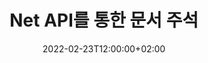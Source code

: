 ---
############################# Static ############################
layout: "product"
date: 2022-02-23T12:00:00+02:00
draft: false

product: "Annotation"
product_tag: "annotation"
platform: "Net"
platform_tag: "net"

############################# Head ############################
head_title: "Net 문서 주석 API | PDF Word Excel PPTX 이미지 보기 및 주석 달기"
head_description: "Net 문서 주석 API. PDF Word DOCX, Excel XLSX, PPTX, EML EMLX, VSS VSD, OTP, CAD 및 이미지 파일 형식 보기, 태그 지정, 설명 및 주석 달기."

############################# Header ##########################
title: "Net API를 통한 문서 주석"
description: "외부 소프트웨어를 설치하지 않고 PDF, HTML, MS Office 및 기타 문서 형식을 보고 주석을 달 수 있는 기능으로 Net 응용 프로그램을 구축하십시오."
button:
    enable: true
    icon: "fas fa-arrow-down"
    label: "무료 평가판 다운로드"
    link: "https://downloads.groupdocs.com/annotation/net"

############################# SubMenu #########################
submenu:
    enable: true
    
    left:
        img_alt: "GroupDocs.Annotation for Net"
        image: "https://www.groupdocs.cloud/templates/groupdocs/images/product-logos/groupdocs-annotation-net.png"
        product: "GroupDocs.Annotation"
        platform: "Net"

    middle:
        button:
            # button loop
            - link: "#features"
              text: "특징"

            # button loop
            - link: "https://products.groupdocs.app/annotation"
              text: "라이브 데모"

            # button loop
            - link: "https://purchase.groupdocs.com/pricing/annotation/net"
              text: "가격"

    right:
        link_download: "https://downloads.groupdocs.com/annotation"
        link_learn: "https://docs.groupdocs.com/annotation/net/"
        link_buy: "https://purchase.groupdocs.com"

############################# Overview ############################
overview:
    enable: true
    content: |
      GroupDocs.Annotation Net API는 Android, MacOS, Linux, Windows와 같은 다양한 플랫폼 및 운영 체제에서 문서의 주석으로 작업할 수 있는 제품입니다. GroupDocs.Annotation은 많은 이점을 제공하는 간단한 API가 포함된 라이브러리를 제공합니다. 예를 들어 데이터를 기밀로 유지해야 하거나 라이브러리 작업에 필요한 권한을 선택하거나 주석을 사용하여 작업을 부분적으로 변경하는 경우 라이브러리는 매우 유용합니다. 가볍고 유연합니다.

      Net API용 GroupDocs.Annotation을 사용하면 텍스트, 폴리라인, 영역, 밑줄, 포인트, 워터마크, 화살표, 타원, 텍스트 대체, 거리, 텍스트 필드, 리소스 수정 등을 포함하는 다양한 유형의 주석으로 작업할 수 있습니다. PDF, HTML, Microsoft Office Word, Excel 스프레드시트, PowerPoint 프레젠테이션, Visio, Outlook 이메일, 이미지, 메타파일, CAD 도면 및 기타 다양한 형식과 같은 널리 사용되는 문서 형식. API는 문서 페이지의 축소판을 가져오는 기능을 제공하고 PDF 파일에서 주석 가져오기 및 내보내기를 지원합니다.

      라이브러리를 사용하여 문서에서 주석을 추가, 편집, 추출 및 삭제하고, 문서를 회전하고, 축소판 솔루션을 변경할 수 있으며 이것이 모든 가능성의 전체 목록은 아닙니다. 또한 지원되는 모든 문서 형식 내에서 요구 사항에 따라 주석 속성을 사용자 정의할 수 있는 포괄적인 데이터 객체 세트를 제공합니다.

      GroupDocs.Annotation for Net API 작업은 매우 간단하며 몇 가지 기본 단계로 구성됩니다. 먼저 라이센스를 설정한 다음 작업할 파일을 선택한 다음 문서 주석으로 조작(삭제/편집/추출/삭제)하고 결과를 저장해야 합니다. 자세한 내용은 제품 설명서 또는 예제 세트를 참조하십시오.
      
      GroupDocs.Annotation은 정기적으로 업데이트되며 고객을 위한 지원을 제공합니다. 언제든지 질문하거나 아이디어를 보내거나 새로운 것에 대한 요구 사항을 알려주시면 새 버전에서 기꺼이 구현할 것입니다.
    tabs:
      enable: true
      
      ## TAB ONE ##
      tab_one:
        description: |
          다음은 Net용 GroupDocs.Annotation의 개요입니다.
      
        right:
          enable: true
          icon: "fab fa-html5"
          title:  개요
          content: |
            * 주석 추가
            * 내보내기 주석 
            * 주석 가져오기
            * 응답 기반 댓글
            * 주석 호환성
      
      ## TAB TWO ##
      tab_two:
        description: |
          Net용 GroupDocs.Annotation은 Microsoft Office, PDF, 이미지 등을 포함하여 널리 사용되는 모든 [문서 파일 형식](https://docs.groupdocs.com/annotation/Net/supported-document-formats/)을 지원합니다.

        left:
          enable: true
          table:
            # table loop
            - title: "Microsoft Office Formats"
              content: |
                * **Word**: [DOC](/annotation/net/doc/), [DOCX](/annotation/net/docx/), [DOCM](/annotation/net/docm/), [DOT](/annotation/net/dot/), [DOTX](/annotation/net/dotx/), [RTF](/annotation/net/rtf/)
                * **Excel**: [XLS](/annotation/net/xls/), [XLSX](/annotation/net/xlsx/), [XLSB](/annotation/net/xlsb/), [XLSM](/annotation/net/xlsm/)
                * **PowerPoint**: [PPT](/annotation/net/ppt/), [PPTX](/annotation/net/pptx/), [PPS](/annotation/net/pps/), [PPSX](/annotation/net/ppsx/), [POTM](/annotation/net/potm/), [POTX](/annotation/net/potx/), [PPSM](/annotation/net/ppsm/), [PPTM](/annotation/net/pptm/), [WMF](/annotation/net/wmf/), [EMF](/annotation/net/emf/)
                * **Outlook**: [EML](/annotation/net/eml/), [EMLX](/annotation/net/emlx/), [MSG](/annotation/net/msg/)
                * **Visio**: [VSS](/annotation/net/vss/), [VST](/annotation/net/vst/), [VSD](/annotation/net/vsd/), [VSDX](/annotation/net/vsdx/), [VSX](/annotation/net/vsx/)

        right:
          enable: true
          table:
            # table loop
            - title: "Other Formats"
              content: |
                * **Portable**: [PDF](/annotation/net/pdf/) (PDF/A-1a, PDF/A-1b, PDF/A-2a)
                * **OpenDocument**: [ODT](/annotation/net/odt/), [ODS](/annotation/net/ods/), [ODP](/annotation/net/odp/)
                * **Images**: [BMP](/annotation/net/bmp/), [JPG](/annotation/net/jpg/), [JPEG](/annotation/net/jpeg/), [TIFF](/annotation/net/tiff/), [TIF](/annotation/net/tif/), [PNG](/annotation/net/png/), [GIF](/annotation/net/gif/), [DCM](/annotation/net/dcm/), [DICOM](/annotation/net/dicom/)
                * **AutoCAD**: [DWG](/annotation/net/dwg/), [DXF](/annotation/net/dxf/), [CAD](/annotation/net/cad/)
                * **Other**: [HTM](/annotation/net/htm/), [HTML](/annotation/net/html/), [CSV](/annotation/net/csv/), [DJVU](/annotation/net/djvu/), [OTP](/annotation/net/otp/), [OTT](/annotation/net/ott/)

      ## TAB THREE ##
      tab_three:
        description: |
          Net용 GroupDocs.Annotation은 다음 운영 체제, 프레임워크 및 패키지 관리자를 지원합니다.
        
        left:
          enable: true
          table:
            # table loop
            - icon: "fab fa-windows"
              title:  운영체제
              content: |
                * Windows Desktop (x86 & x64)
                * Windows Server (x86 & x64)
                * Windows Azure
                * Linux
                * MacOS

            # table loop
            - icon: "fas fa-code"
              title:  지원되는 프레임워크
              content: |
                * .NET Standard 2.0
                * .NET Framework 2.0 or higher
                * .NET Core 2.0 or higher
                * Mono Framework 1.2 or higher

        right:
          enable: true
          table:
            # table loop
            - icon: "fas fa-box"
              title:  패키지 관리자
              content: |
                * NuGet
            
            # table loop
            - icon: "fas fa-tools"
              title:  개발 환경
              content: |
                * Microsoft Visual Studio
                * Xamarin.Android
                * Xamarin.IOS
                * Xamarin.Mac
                * MonoDevelop

############################# Features ############################
features:
    enable: true
    title: Net 기능에 대한 GroupDocs.Annotation

    feature:
      # feature loop
      - icon: "fas fa-copy"
        link: "https://docs.groupdocs.com/annotation/net/basic-usage/"
        content: 주석 및 답글 추가, 편집 및 제거

      # feature loop
      - icon: "fas fa-eye"
        link: "https://docs.groupdocs.com/annotation/net/export-annotations/"
        content: 주석을 문서로 내보내기

      # feature loop
      - icon: "fas fa-bolt"
        link: "https://docs.groupdocs.com/annotation/net/evaluation-limitations-and-licensing-of-groupdocs-annotation/"
        content: 측정된 라이선스 – API 사용량에 따라 지불하여 제어된 청구
      
      # feature loop
      - icon: "fas fa-code"
        link: "https://docs.groupdocs.com/annotation/net/extract-annotations-from-document/"
        content: 문서의 모든 주석을 가져오는 단일 함수 호출

      # feature loop
      - icon: "fas fa-cloud"
        link: "https://docs.groupdocs.com/annotation/net/add-point-annotation/"
        content: 포인트 주석에 값 할당 또는 기존 포인트 값 이동

      # feature loop
      - icon: "fas fa-remove-format"
        link: "https://docs.groupdocs.com/annotation/net/add-link-annotation/"
        content: PDF, Word 및 PowerPoint 슬라이드에 링크 주석 추가

      # feature loop
      - icon: "fas fa-comment-slash"
        link: "https://docs.groupdocs.com/annotation/net/basic-usage/"
        content: 주석의 배경색 설정 또는 문서에서 모든 주석 제거

      # feature loop
      - icon: "fas fa-border-all"
        link: "https://docs.groupdocs.com/annotation/net/generate-document-pages-preview/"
        content: 정확도로 PDF 파일에 주석 달기 - PDF 문서 및 캐시 페이지 미리보기의 이미지 표현 가져오기

      # feature loop
      - icon: "fas fa-wrench"
        link: "https://docs.groupdocs.com/annotation/net/import-annotations/"
        content: 문서의 이미지 표현에서 텍스트 주석의 텍스트 좌표 가져오기

      # feature loop
      - icon: "fas fa-columns"
        link: "https://docs.groupdocs.com/annotation/net/add-area-annotation/"
        content: 사용자 댓글을 영역 주석에 연결 및 중첩 댓글 지원

      # feature loop
      - icon: "fas fa-file-word"
        link: "https://docs.groupdocs.com/annotation/net/add-arrow-annotation/"
        content: 특정 콘텐츠를 가리키는 화살표 주석 사용

      # feature loop
      - icon: "fas fa-envelope"
        link: "https://docs.groupdocs.com/annotation/net/add-distance-annotation/"
        content: 거리 주석을 사용하여 객체 간의 거리를 나타내는 선 그리기

      # feature loop
      - icon: "fas fa-print"
        link: "https://docs.groupdocs.com/annotation/net/add-point-annotation/"
        content: 클릭 시 주석을 추가할 수 있는 팝업 창을 표시하는 포인트 기반 주석

      # feature loop
      - icon: "fas fa-file-archive"
        link: "https://docs.groupdocs.com/annotation/net/add-polyline-annotation/"
        content: 폴리라인 주석으로 생성된 라인 세그먼트의 연결된 시퀀스 생성

      # feature loop
      - icon: "fas fa-lock"
        link: "https://docs.groupdocs.com/annotation/net/add-ellipse-annotation/"
        content: 직선 세그먼트, 호 세그먼트 또는 이 둘의 조합 생성

      # feature loop
      - icon: "fas fa-file-code"
        link: "https://docs.groupdocs.com/annotation/net/add-area-annotation/"
        content: 교정이 제안된 문서 영역 표시
      
      # feature loop
      - icon: "fas fa-fill-drip"
        link: "https://docs.groupdocs.com/annotation/net/add-image-annotation/"
        content: PDF, 다이어그램, Word, Excel, 프리젠테이션 및 이미지에 이미지 주석 추가

      # feature loop
      - icon: "fas fa-file-excel"
        link: "https://docs.groupdocs.com/annotation/net/add-annotation-to-the-document/"
        content: 문서에 텍스트 필드 및 텍스트 기반 스탬프 또는 워터마크 추가

      # feature loop
      - icon: "fas fa-heading"
        link: "https://docs.groupdocs.com/annotation/net/add-annotation-to-the-document/"
        content: 문서의 특정 텍스트에 취소선, 밑줄 또는 바꾸기

      # feature loop
      - icon: "fas fa-project-diagram"
        link: "https://docs.groupdocs.com/annotation/net/update-annotations/"
        content: 새 높이 및 너비 매개변수를 지정하여 주석 크기 조정

      # feature loop
      - icon: "fas fa-cube"
        link: "https://docs.groupdocs.com/annotation/net/generate-document-pages-preview/"
        content: 문서 페이지의 축소판을 가져옵니다. 이미지 및 다이어그램에 대한 다양한 주석 문서 관리

      # feature loop
      - icon: "fab fa-uncharted"
        link: "https://docs.groupdocs.com/annotation/net/export-annotations/"
        content: 다중 페이지 TIFF 파일로 주석 내보내기 및 작업
  
      # feature loop
      - icon: "fab fa-uncharted"
        link: "https://docs.groupdocs.com/annotation/net/add-watermark-annotation/"
        content: 워터마크 주석의 세로 및 가로 정렬 조정
  
      # feature loop
      - icon: "fab fa-uncharted"
        link: "https://docs.groupdocs.com/annotation/net/add-text-field-annotation/"
        content: 텍스트 필드의 텍스트 가로 정렬 추가

      # feature loop
      - icon: "fab fa-uncharted"
        link: "https://docs.groupdocs.com/annotation/net/document-text-info/"
        content: 문서 텍스트 줄에 대한 정보 가져오기(텍스트, 너비, 높이, 들여쓰기)

    more_feature:
      # more_feature_loop
      - title: 여러 유형의 주석 지원
        content: |
          GroupDocs.Annotation for .NET을 사용하면 다양한 유형의 주석으로 작업할 수 있습니다. 이를 통해 팀과 작업을 공동 작업하는 동안 자유롭고 쉽게 의사 소통할 수 있습니다. 다음과 같은 주석을 사용할 수 있습니다. 단락에 적용됨), 다중선 주석(도형 및 자유형 선 그리기), 화살표 주석(주석이 첨부된 화살표 포인터), 타원 주석(타원 내부에 텍스트 표시), 거리 주석(객체 간의 거리를 나타내는 선 그리기), 링크 주석(지원되는 문서 형식에 웹 링크 추가) 및 워터마크 주석(텍스트 스탬프 또는 워터마크를 문서에 추가할 수 있음).

          ```cs
          // Initialize list of AnnotationInfo
          List<AnnotationInfo> annotations = new List<AnnotationInfo>();
          // Initialize text annotation
          AnnotationInfo textAnnotation = new AnnotationInfo
          {
            Box = new Rectangle((float)265.44, (float)153.86, 206, 36), Type = AnnotationType.Text 
          };
          // Add annotation to list
          annotations.Add(textAnnotation);
          // Get input file stream
          Stream inputFile = new FileStream("D:/input.pdf", FileMode.Open, File
          .ReadWrite);
          // Export annotation and save output file
          CommonUtilities.SaveOutputDocument(inputFile, annotations, DocumentType.Pdf);
          ```

############################# Support ############################
support:
    enable: true

############################# Solutions ############################
solutions:
    enable: true
    title: GroupDocs.Annotation은 널리 사용되는 다른 개발 환경을 위한 문서 보기 API를 제공합니다.

    solution:
        # solution loop
        - img_alt: "GroupDocs.Annotation for Java"
          image: "https://www.groupdocs.cloud/templates/groupdocs/images/product-logos/groupdocs-annotation-java.png"
          product: "GroupDocs.Annotation"
          platform: "Java"
          link: "/annotation/java/"

############################# Back to top ###############################
back_to_top:
  enable: true
---